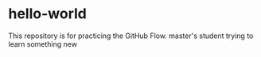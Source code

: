 # hello-world
This repository is for practicing the GitHub Flow.
master's student trying to learn something new
